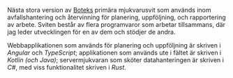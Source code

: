 Nästa stora version av [Boteks](https://botek.se) primära mjukvarusvit som används inom avfallshantering och återvinning för planering, uppföljning, och rapportering av arbete. Sviten består av flera programvaror som arbetar tillsammans, där jag leder utvecklingen för en av dem och stödjer de andra.

Webbapplikationen som används för planering och uppföljning är skriven i <i>Angular</i> och <i>TypeScript</i>; applikationen som används ute i fältet är skriven i <i>Kotlin</i> <i>(och Java)</i>; servermjukvaran som sköter datahanteringen är skriven i <i>C#</i>, med viss funktionalitet skriven i <i>Rust</i>.
